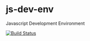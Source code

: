 # js-dev-env
Javascript Development Environment 

[![Build Status](https://travis-ci.org/klintg/js-dev-env.svg?branch=master)](https://travis-ci.org/klintg/js-dev-env)
